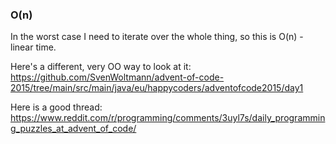 ### O(n)

In the worst case I need to iterate over the whole thing, so this is O(n) - linear time.

Here's a different, very OO way to look at it:  https://github.com/SvenWoltmann/advent-of-code-2015/tree/main/src/main/java/eu/happycoders/adventofcode2015/day1

Here  is a good thread: https://www.reddit.com/r/programming/comments/3uyl7s/daily_programming_puzzles_at_advent_of_code/